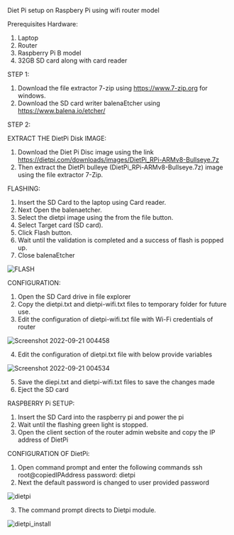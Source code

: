 Diet Pi setup on Raspbery Pi using wifi router model

Prerequisites Hardware:

1.	Laptop 
2.	Router 
3.	Raspberry Pi B model
4.	32GB SD card along with card reader

STEP 1:
1.	Download the file extractor 7-zip using  https://www.7-zip.org for windows.
2.	Download the SD card writer balenaEtcher using https://www.balena.io/etcher/

STEP 2:

EXTRACT THE DietPi Disk IMAGE:
1.	Download the Diet Pi Disc image using the link https://dietpi.com/downloads/images/DietPi_RPi-ARMv8-Bullseye.7z
2.	Then extract the DietPi bulleye (DietPi_RPi-ARMv8-Bullseye.7z) image using the file extractor 7-Zip.

FLASHING:
1.	Insert the SD Card to the laptop using Card reader.
2.	Next Open the balenaetcher.
3.	Select the dietpi image using the from the file button.
4.	Select Target card (SD card).
5.	Click Flash button.
6.	Wait until the validation is completed and a success of flash is popped up.
7.	Close balenaEtcher


![FLASH](https://user-images.githubusercontent.com/112652553/191414311-8341e124-49e2-4119-aeeb-ac77a3c1ceda.png)


CONFIGURATION:
1.	Open the SD Card drive in file explorer 
2.	Copy the dietpi.txt and dietpi-wifi.txt files to temporary folder for future use.
3.	Edit the configuration of dietpi-wifi.txt file with Wi-Fi credentials of router
               
![Screenshot 2022-09-21 004458](https://user-images.githubusercontent.com/112652553/191416632-7e1f6cf9-88d3-4547-84f1-1367225bc3ea.png)

                
4.	Edit the configuration of dietpi.txt file with below provide variables
             
             
![Screenshot 2022-09-21 004534](https://user-images.githubusercontent.com/112652553/191416605-c5ba7af7-0914-4e0f-932e-15aaebc357b4.png)

             
5.	Save the diepi.txt and dietpi-wifi.txt files to save the changes made
6.	Eject the SD card

RASPBERRY Pi SETUP:
1.	Insert the SD Card into the raspberry pi and power the pi
2.	Wait until the flashing green light is stopped.
3.	Open the client section of the router admin website and copy the IP address of DietPi

CONFIGURATION OF DietPi:
1.	Open command prompt and enter the following commands
               ssh root@copiedIPAddress
               password: dietpi
2.	Next the default password is changed to user provided password 

 ![dietpi](https://user-images.githubusercontent.com/112652553/191415375-d7ba88e9-e52a-43a6-a03f-7882ddd93b99.png)
 
3.	The command prompt directs to Dietpi module.

![dietpi_install](https://user-images.githubusercontent.com/112652553/191415596-6c1357bb-2dff-4f80-9e12-6be0976d89f2.png)
